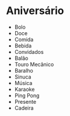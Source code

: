 # Aniversário
* Bolo
* Doce
* Comida
* Bebida
* Convidados
* Balão
* Touro Mecânico
* Baralho
* Sinuca
* Música
* Karaoke
* Ping Pong
* Presente
* Cadeira